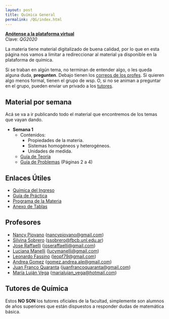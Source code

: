 ```yaml
---
layout: post
title: Química General
permalink: /QG/index.html
---
```

[**Anótense a la plataforma virtual**](http://e-fich.unl.edu.ar/moodle27/course/view.php?id=473)<br>
Clave: *QG2020*

La materia tiene material digitalizado de buena calidad, por lo que en esta página nos vamos a limitar a redireccionar al material ya disponible en la plataforma de química.

Si se traban en algún tema, no terminan de entender algo, o les queda alguna duda, **pregunten**. Debajo tienen los [correos de los profes](#profesores). Si quieren algo menos formal, tienen el grupo de wsp. O, si no se animan a preguntar en el grupo, pueden enviar un privado a los [tutores](#tutores-de-matem%c3%a1tica).


## Material por semana
Acá se va a ir publicando todo el material que encontremos de los temas que vayan dando.

- **Semana 1**
  - Contenidos:
    - Propiedades de la materia.
    - Sistemas homogéneos y heterogéneos.
    - Unidades de medida.
  - [Guía de Teoría](/archivos/QG/S1/Teoria)
  - [Guía de Problemas](/archivos/QG/S1/Problemas) (Páginas 2 a 4)

## Enlaces Útiles
  - [Química del Ingreso](http://www.unl.edu.ar/ingreso/cursos/quimica)
  - [Guía de Práctica](/archivos/QG/Problemas)
  - [Programa de la Materia](/archivos/QG/Programa)
  - [Anexo de Tablas](/archivos/QG/Tablas)


## Profesores
- [Nancy Piovano]() (nancypiovano@gmail.com)
- [Silvina Sobrero]() (ssobrero@fbcb.unl.edu.ar)
- [Jose Raffaelli]() (joseraffaelli@gmail.com)
- [Luciana Manelli]() (lucymanelli@gmail.com)
- [Leonardo Fassino]() (leopf79@gmail.com)
- [Andrea Gomez]() (gomez.andrea.ale@gmail.com)
- [Juan Franco Quaranta]() (juanfrancoquaranta@gmail.com)
- [María Luján Vega]() (marialujan_vega@hotmail.com)


## Tutores de Química

Estos **NO SON** los tutores oficiales de la facultad, simplemente son alumnos de años superiores que están dispuestos a responder dudas de matemática básica.
